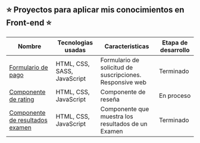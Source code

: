 
⭐ Proyectos para aplicar mis conocimientos en Front-end ⭐
---

|  Nombre  |Tecnologias usadas| Caracteristicas | Etapa de desarrollo |
|---------|-----------|--------------|-----------------|
|<a href="https://bobrukfs.github.io/Proyectos-Frontend/Formulario-Pago-Planes/src">Formulario de pago</a>|HTML, CSS, SASS, JavaScript| Formulario de solicitud de suscripciones. Responsive web| Terminado |
|<a href="https://bobrukfs.github.io/Proyectos-Frontend/rating-component/src">Componente de rating</a>|HTML, CSS, JavaScript| Componente de reseña| En proceso |
|<a href="https://bobrukfs.github.io/Proyectos-Frontend/resultSummary/src">Componente de resultados examen</a>|HTML, CSS, JavaScript| Componente que muestra los resultados de un Examen| Terminado |
